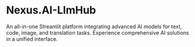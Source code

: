 # Nexus.AI-LlmHub
An all-in-one Streamlit platform integrating advanced AI models for text, code, image, and translation tasks. Experience comprehensive AI solutions in a unified interface.
